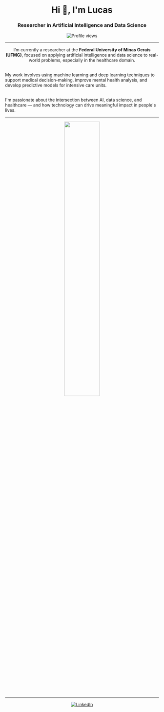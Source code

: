 <h1 align="center">Hi 👋, I'm Lucas</h1>
<h3 align="center">Researcher in Artificial Intelligence and Data Science</h3>

<p align="center">
  <img src="https://komarev.com/ghpvc/?username=lucaspimentab&label=Profile%20Views&color=0e75b6&style=flat" alt="Profile views" />
</p>

---

<p align="center">
  I’m currently a researcher at the <strong>Federal University of Minas Gerais (UFMG)</strong>, focused on applying artificial intelligence and data science to real-world problems, especially in the healthcare domain.<br><br>

  My work involves using machine learning and deep learning techniques to support medical decision-making, improve mental health analysis, and develop predictive models for intensive care units.<br><br>

  I'm passionate about the intersection between AI, data science, and healthcare — and how technology can drive meaningful impact in people's lives.
</p>

---

<p align="center">
  <img width="48%" src="https://github-readme-stats.vercel.app/api/top-langs/?username=lucaspimentab&layout=compact&theme=default&hide_border=true" />
</p>

---

<p align="center">
  <a href="https://www.linkedin.com/in/lucas-pim">
    <img src="https://img.shields.io/badge/LinkedIn-Lucas%20Pimenta-blue?style=for-the-badge&logo=linkedin" alt="LinkedIn">
  </a>
</p>
